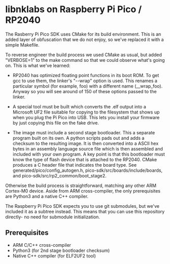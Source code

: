 # libnklabs on Raspberry Pi Pico / RP2040

The Rasberry Pi Pico SDK uses CMake for its build environment.  This is an
added layer of obfuscation that we do not enjoy, so we've replaced it with a
simple Makefile.

To reverse engineer the build process we used CMake as usual, but added
"VERBOSE=1" to the make command so that we could observe what's going on.  This
is what we've learned:

* RP2040 has optimized floating point functions in its boot ROM.  To get gcc
  to use them, the linker's "--wrap" option is used.  This renames a
  particular symbol (for example, foo) with a different name (\_\_wrap_foo). 
  Anyway so you will see around of 150 of these options passed to the
  linker.

* A special tool must be built which converts the .elf output into a
  Microsoft UF2 file suitable for copying to the filesystem that shows up when you plug the Pi Pico into USB.
This lets you install your firmware by just copying this file on the fake drive.

* The image must include a second stage bootloader.  This a separate program
built on its own.  A python scripts pads out and adds a checksum to the
resulting image.  It is then converted into a ASCII hex bytes in an assembly
language source file which is then assembled and included with your own
program.  A key point is that this bootloader must know the type of flash
device that is attached to the RP2040.  CMake produces a C header file that
indicates the board type.  See generated/pico/config_autogen.h,
pico-sdk/src/boards/include/boards, and pico-sdk/src/rp2_common/boot_stage2.

Otherwise the build process is straightforward, matching any other ARM
Cortex-M0 device.  Aside from ARM cross-compiler, the only prerequisites are
Python3 and a native C++ compiler.

The Raspberry Pi Pico SDK expects you to use git submodules, but we've
included it as a subtree instead.  This means that you can use this
repository directly- no need for submodule initialization.

## Prerequisites

* ARM C/C++ cross-compiler
* Python3 (for 2nd stage bootloader checksum)
* Native C++ compiler (for ELF2UF2 tool)

